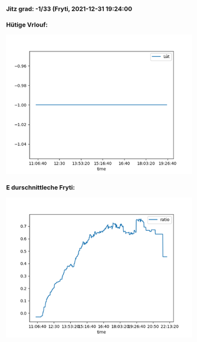 ### Jitz grad: -1/33 (Fryti, 2021-12-31 19:24:00

### Hütige Vrlouf:
![Graph](Today.png)

### E durschnittleche Fryti:
![Graph](Fryti.png)